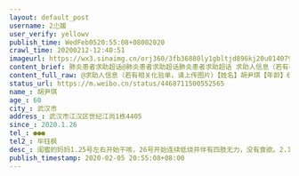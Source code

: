```yaml
---
layout: default_post
username: 2尐媛
user_verify: yellowv
publish_time: WedFeb0520:55:08+08002020
crawl_time: 20200212-12:40:51
imageurl: https://wx3.sinaimg.cn/orj360/3fb36880ly1gbltjd896kj20u014079h.jpg,https://wx3.sinaimg.cn/orj360/3fb36880ly1gbltjcz5p2j20u0140thd.jpg,https://wx1.sinaimg.cn/orj360/3fb36880ly1gbltjdxom9j20u0140god.jpg
content_brief: 肺炎患者求助超话@肺炎患者求助超话肺炎患者求助超话 求助人信息（若有相关化验单，请上传图片）【姓名】胡尹琪【年龄】60【所在城市】武汉市【所在小区、社区】武汉市江汉区世纪江尚1栋4405【患病时间】2020.1.26【联系方式】●●●【其他紧急联系人】毕钰枫 【病情描述】闺 ...全文
content_full_raw: @求助人信息（若有相关化验单，请上传图片）【姓名】胡尹琪【年龄】60【所在城市】武汉市【所在小区、社区】武汉市江汉区世纪江尚1栋4405【患病时间】2020.1.26【联系方式】●●●【其他紧急联系人】毕钰枫【病情描述】闺蜜的妈妈1.25号左右开始干咳，26号开始连续低烧并伴有四肢无力，没有食欲。2.1去拍的肺部CT，2.2日在武汉市7医院做了核酸检测，目前结果还没有拿到。在这个期间我们联系过社区，联系过医院，任何办法都想到了，可得到的回复都是等、没有床位。闺蜜妈妈本来就是高血压患者，家里还有个2岁的外孙女前段时间也出现了低烧。家中还有一个胃癌的老伴需要人照顾，患者现在双肺感染玻璃状，低烧气踹无力，血氧饱和度低于80生命体征不稳定，而且家中氧气不知道能不能继续支撑患者等到所谓的床位！目前在家中吸氧维持最高84。目前在家隔离，由于不能离开氧气现在连针都不敢出去打急需床位救命！真的是走投无路，感谢跪谢！！！@央视新闻@中国日报@武汉晚报@人民日报@人民网@央视网@央视新闻@丁香医生@新华网@中国新闻网@热点新闻@中国新闻周刊@24小时新闻@网易新闻客户端@凤凰新闻客户端@新京报动新闻@全球头条新闻事件@央视新闻周刊武汉·天兴花园
status_url: https://m.weibo.cn/status/4468711500552565
name_: 胡尹琪
age_: 60
city_: 武汉市
address_: 武汉市江汉区世纪江尚1栋4405
since_: 2020.1.26
tel_: ●●●
tel2_: 毕钰枫
desc_: 闺蜜的妈妈1.25号左右开始干咳，26号开始连续低烧并伴有四肢无力，没有食欲。2.1去拍的肺部CT，2.2日在武汉市7医院做了核酸检测，目前结果还没有拿到。在这个期间我们联系过社区，联系过医院，任何办法都想到了，可得到的回复都是等、没有床位。闺蜜妈妈本来就是高血压患者，家里还有个2岁的外孙女前段时间也出现了低烧。家中还有一个胃癌的老伴需要人照顾，患者现在双肺感染玻璃状，低烧气踹无力，血氧饱和度低于80生命体征不稳定，而且家中氧气不知道能不能继续支撑患者等到所谓的床位！目前在家中吸氧维持最高84。目前在家隔离，由于不能离开氧气现在连针都不敢出去打急需床位救命！真的是走投无路，感谢跪谢！！！@央视新闻@中国日报@武汉晚报@人民日报@人民网@央视网@央视新闻@丁香医生@新华网@中国新闻网@热点新闻@中国新闻周刊@24小时新闻@网易新闻客户端@凤凰新闻客户端@新京报动新闻@全球头条新闻事件@央视新闻周刊武汉·天兴花园
publish_timestamp: 2020-02-05 20:55:08+08:00
---
```

